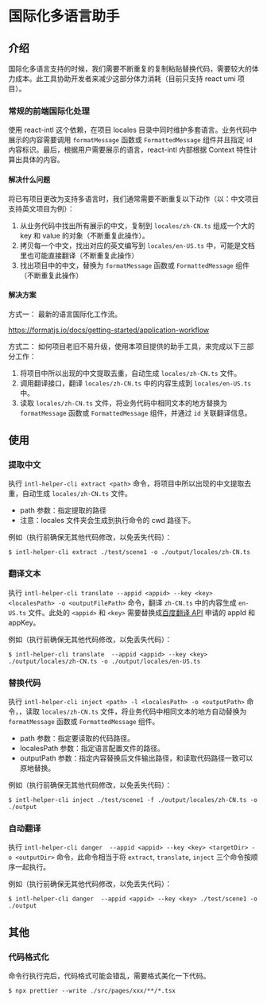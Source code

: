 # 国际化多语言助手

## 介绍
国际化多语言支持的时候，我们需要不断重复的复制粘贴替换代码，需要较大的体力成本。此工具协助开发者来减少这部分体力消耗（目前只支持 react umi 项目）。

### 常规的前端国际化处理

使用 react-intl 这个依赖，在项目 locales 目录中同时维护多套语言。业务代码中展示的内容需要调用 `formatMessage` 函数或 `FormattedMessage` 组件并且指定 id 内容标识。最后，根据用户需要展示的语言，react-intl 内部根据 Context 特性计算出具体的内容。

#### 解决什么问题

将已有项目更改为支持多语言时，我们通常需要不断重复以下动作（以：中文项目支持英文项目为例）：

1. 从业务代码中找出所有展示的中文，复制到 `locales/zh-CN.ts` 组成一个大的 key 和 value 的对象（不断重复此操作）。
2. 拷贝每一个中文，找出对应的英文编写到 `locales/en-US.ts` 中，可能是文档里也可能直接翻译（不断重复此操作）
3. 找出项目中的中文，替换为 `formatMessage` 函数或 `FormattedMessage` 组件（不断重复此操作）


#### 解决方案

方式一：
最新的语言国际化工作流。

https://formatjs.io/docs/getting-started/application-workflow

方式二：
如何项目老旧不易升级，使用本项目提供的助手工具，来完成以下三部分工作：

1. 将项目中所以出现的中文提取去重，自动生成 `locales/zh-CN.ts` 文件。
2. 调用翻译接口，翻译 `locales/zh-CN.ts` 中的内容生成到 `locales/en-US.ts` 中。
3. 读取 `locales/zh-CN.ts` 文件，将业务代码中相同文本的地方替换为 `formatMessage` 函数或 `FormattedMessage` 组件，并通过 `id` 关联翻译信息。

## 使用
### 提取中文

执行 `intl-helper-cli extract <path>` 命令，将项目中所以出现的中文提取去重，自动生成 `locales/zh-CN.ts` 文件。

- path 参数：指定提取的路径
- 注意：locales 文件夹会生成到执行命令的 cwd 路径下。

例如（执行前确保无其他代码修改，以免丢失代码）：

```shell
$ intl-helper-cli extract ./test/scene1 -o ./output/locales/zh-CN.ts
```

### 翻译文本

执行 `intl-helper-cli translate --appid <appid> --key <key> <localesPath> -o <outputFilePath>` 命令，翻译 `zh-CN.ts` 中的内容生成 `en-US.ts` 文件。此处的 `<appid>` 和 `<key>` 需要替换成[百度翻译 API](https://fanyi-api.baidu.com/product/113) 申请的 appId 和 appKey。

例如（执行前确保无其他代码修改，以免丢失代码）：

```shell
$ intl-helper-cli translate  --appid <appid> --key <key> ./output/locales/zh-CN.ts -o ./output/locales/en-US.ts
```

### 替换代码

执行 `intl-helper-cli inject <path> -l <localesPath> -o <outputPath>` 命令，，读取 `locales/zh-CN.ts` 文件，将业务代码中相同文本的地方自动替换为 `formatMessage` 函数或 `FormattedMessage` 组件。

- path 参数：指定要读取的代码路径。
- localesPath 参数：指定语言配置文件的路径。
- outputPath 参数：指定内容替换后文件输出路径，和读取代码路径一致可以原地替换。

例如（执行前确保无其他代码修改，以免丢失代码）：

```shell
$ intl-helper-cli inject ./test/scene1 -f ./output/locales/zh-CN.ts -o ./output
```

### 自动翻译

执行 `intl-helper-cli danger  --appid <appid> --key <key> <targetDir> -o <outputDir>` 命令，此命令相当于将 `extract`, `translate`, `inject` 三个命令按顺序一起执行。

例如（执行前确保无其他代码修改，以免丢失代码）：

```shell
$ intl-helper-cli danger  --appid <appid> --key <key> ./test/scene1 -o ./output
```

## 其他

### 代码格式化

命令行执行完后，代码格式可能会错乱，需要格式美化一下代码。

```shell
$ npx prettier --write ./src/pages/xxx/**/*.tsx
```
